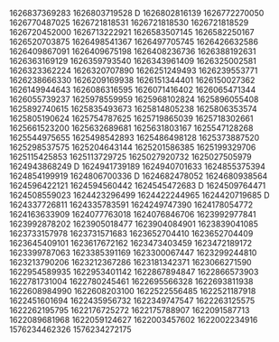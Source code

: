 1626837369283
1626803719528
D
1626802816139
1626772270050
1626770487025
1626721818531
1626721818530
1626721818529
1626720452000
1626713222921
1626583507145
1626582250167
1626520703875
1626498541367
1626497705745
1626426632586
1626409867091
1626409675198
1626408236736
1626388192631
1626363169129
1626359793540
1626343961409
1626325002581
1626323362224
1626320707890
1626251249493
1626239553771
1626238666330
1626209169938
1626151344401
1626150027362
1626149944643
1626086316595
1626071416402
1626065471344
1626055739237
1625978559959
1625968102824
1625896055408
1625892740615
1625835493673
1625814805238
1625806353574
1625805190624
1625754787625
1625719865039
1625718302661
1625661523200
1625632689681
1625631803167
1625547128268
1625544975655
1625498542893
1625486498128
1625373887520
1625298537575
1625204643144
1625201586385
1625199329706
1625115425853
1625113729725
1625027920732
1625027505979
1624943868249
D
1624941739189
1624940701633
1624855375394
1624854199919
1624806700336
D
1624682478052
1624680938564
1624596422121
1624594560442
1624545472683
D
1624509764471
1624508559023
1624423296499
1624422244965
1624420719685
D
1624337726811
1624335783591
1624249747390
1624178054772
1624163633909
1624077763018
1624076846706
1623992977841
1623992878202
1623905018477
1623904084901
1623839041085
1623733157978
1623731571683
1623652704410
1623652704409
1623645409101
1623617672162
1623473403459
1623472189172
1623399787063
1623385391169
1623300067447
1623299244810
1623213790206
1623212367286
1623181342371
1623066271590
1622954589935
1622953401142
1622867894847
1622866573903
1622781731004
1622780245461
1622695566328
1622693811938
1622608984990
1622608203100
1622522556485
1622521187918
1622451601694
1622435956732
1622349747547
1622263125575
1622262195795
1622176725272
1622175788907
1622091587713
1622089681968
1622059124627
1622003457602
1622002234916
1576234462326
1576234272175
